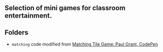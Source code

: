 ## Selection of mini games for classroom entertainment.


## Folders

  + `matching` code modified from [Matching Tile Game: Paul Grant, CodePen](https://codepen.io/pgrantmartello/pen/WOBYqW)